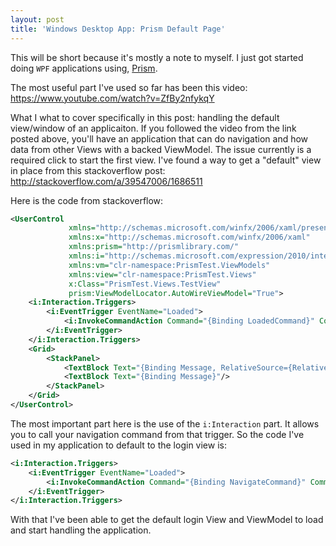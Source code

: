 ```yaml
---
layout: post
title: 'Windows Desktop App: Prism Default Page'
---
```


This will be short because it's mostly a note to myself. I just got started doing `WPF` applications using, [Prism](https://github.com/PrismLibrary/Prism).

The most useful part I've used so far has been this video: https://www.youtube.com/watch?v=ZfBy2nfykqY

What I what to cover specifically in this post: handling the default view/window of an applicaiton. If you followed the video
from the link posted above, you'll have an application that can do navigation and how data from other Views with a backed ViewModel.
The issue currently is a required click to start the first view. I've found a way to get a "default" view in place from this 
stackoverflow post: http://stackoverflow.com/a/39547006/1686511

Here is the code from stackoverflow:

```xml
<UserControl
             xmlns="http://schemas.microsoft.com/winfx/2006/xaml/presentation"
             xmlns:x="http://schemas.microsoft.com/winfx/2006/xaml"
             xmlns:prism="http://prismlibrary.com/"
             xmlns:i="http://schemas.microsoft.com/expression/2010/interactivity"
             xmlns:vm="clr-namespace:PrismTest.ViewModels"
             xmlns:view="clr-namespace:PrismTest.Views"
             x:Class="PrismTest.Views.TestView"
             prism:ViewModelLocator.AutoWireViewModel="True">
    <i:Interaction.Triggers>
        <i:EventTrigger EventName="Loaded">
            <i:InvokeCommandAction Command="{Binding LoadedCommand}" CommandParameter="{Binding Message, RelativeSource={RelativeSource FindAncestor, AncestorType={x:Type view:TestView}}}" />
        </i:EventTrigger>
    </i:Interaction.Triggers>
    <Grid>
        <StackPanel>
            <TextBlock Text="{Binding Message, RelativeSource={RelativeSource FindAncestor, AncestorType={x:Type view:TestView}}}"/>
            <TextBlock Text="{Binding Message}"/>
        </StackPanel>
    </Grid>
</UserControl> 
```


The most important part here is the use of the `i:Interaction` part. It allows you to call your navigation command from that trigger. 
So the code I've used in my application to default to the login view is: 

```xml
<i:Interaction.Triggers>
    <i:EventTrigger EventName="Loaded">
        <i:InvokeCommandAction Command="{Binding NavigateCommand}" CommandParameter="Login"></i:InvokeCommandAction>
    </i:EventTrigger>
</i:Interaction.Triggers>
```

With that I've been able to get the default login View and ViewModel to load and start handling the application. 
